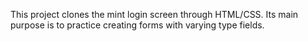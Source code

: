 This project clones the mint login screen through HTML/CSS.  Its main purpose is to practice creating forms with varying type fields.